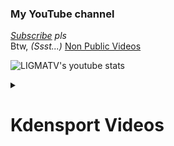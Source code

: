 ### My YouTube channel
*[Subscribe](https://url-xc.vercel.app/youtube) pls*  
Btw, *(Ssst...)* [Non Public Videos](https://ligmatv.vercel.app/101/NonPublic.html)
  
![LIGMATV's youtube stats](https://youtube-stats-card.vercel.app/api?channelid=UC8rQRn6PqLyzyAhpiiGcOjw&title_color=367B80&icon_color=893AEF&text_color=367B80&bg_color=EFF1F5)


<details><summary><h1>Kdensport Videos</h1></summary>
<div align="center">


### Sports
[![1](https://youtube-stats-card.vercel.app/api/video?videoid=7DjCxLBr2HU&theme=buefy)](https://url-xc.vercel.app/youtube)  
[![2](https://youtube-stats-card.vercel.app/api/video?videoid=r02dkXgYEfc&theme=buefy)](https://url-xc.vercel.app/youtube)

### Programming
[![1](https://youtube-stats-card.vercel.app/api/video?videoid=iKCjiWrgyXI&theme=buefy)](https://url-xc.vercel.app/youtube)  

</div>
